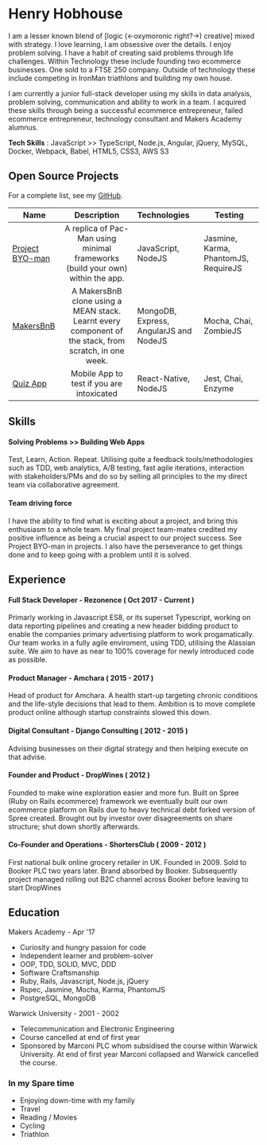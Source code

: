 # Henry Hobhouse

I am a lesser known blend of [logic (<-oxymoronic right?->) creative] mixed with strategy. I love learning, I am obsessive over the
details. I enjoy problem solving. I have a habit of creating said problems through life challenges. Within Technology these include
founding two ecommerce businesses. One sold to a FTSE 250 company. Outside of technology these include competing in IronMan triathlons
and building my own house.

I am currently a junior full-stack developer using my skills in data analysis, problem solving, communication and
ability to work in a team. I acquired these skills through being a successful ecommerce entrepreneur, failed ecommerce
entrepreneur, technology consultant and Makers Academy alumnus.

**Tech Skills** : JavaScript >> TypeScript, Node.js, Angular, jQuery, MySQL, Docker, Webpack, Babel, HTML5, CSS3, AWS S3

## Open Source Projects

For a complete list, see my [GitHub](https://github.com/henryhobhouse?tab=repositories).

| Name | Description  | Technologies |  Testing |
| -------------------------- |:-----------------------------------------------------------------------------:|:-------------------|-------------------|
| [Project BYO-man](https://github.com/henryhobhouse/project_byoman)| A replica of Pac-Man using minimal frameworks (build your own) within the app. | JavaScript,  NodeJS | Jasmine, Karma, PhantomJS, RequireJS |
| [MakersBnB](https://github.com/henryhobhouse/Makersbnb) | A MakersBnB clone using a MEAN stack. Learnt every component of the stack, from scratch, in one week. | MongoDB, Express, AngularJS and NodeJS | Mocha, Chai, ZombieJS  |
| [Quiz App](https://github.com/henryhobhouse/quiz-app) | Mobile App to test if you are intoxicated | React-Native, NodeJS | Jest, Chai, Enzyme |  

## Skills

#### Solving Problems >> Building Web Apps
Test, Learn, Action. Repeat. Utilising quite a feedback tools/methodologies such as TDD, web analytics, A/B testing, fast agile
iterations, interaction with stakeholders/PMs and do so by selling all principles to the my direct team via collaborative agreement.

#### Team driving force
I have the ability to find what is exciting about a project, and bring this enthusiasm to a whole team. My final project team-mates
credited my positive influence as being a crucial aspect to our project success. See Project BYO-man in projects. I also have the
perseverance to get things done and to keep going with a problem until it is solved.

## Experience

#### Full Stack Developer - Rezonence ( Oct 2017 - Current )
Primarly working in Javascript ES8, or its superset Typescript, working on data reporting pipelines and creating a new header bidding 
product to enable the companies primary advertising platform to work progamatically. Our team works in a fully agile enviroment, 
using TDD, utilising the Alassian suite. We aim to have as near to 100% coverage for newly introduced code as possible. 

#### Product Manager - Amchara ( 2015 - 2017 )
Head of product for Amchara. A health start-up targeting chronic conditions and the life-style decisions that lead to them.
Ambition is to move complete product online although startup constraints slowed this down. 

#### Digital Consultant - Django Consulting ( 2012 - 2015 )
Advising businesses on their digital strategy and then helping execute on that advise. 

#### Founder and Product - DropWines ( 2012 )
Founded to make wine exploration easier and more fun. Built on Spree (Ruby on Rails ecommerce) framework we eventually built our own
ecommerce platform on Rails due to heavy technical debt forked version of Spree created. Brought out by investor over disagreements on
share structure; shut down shortly afterwards.

#### Co-Founder and Operations - ShortersClub ( 2009 - 2012 )
First national bulk online grocery retailer in UK. Founded in 2009. Sold to Booker PLC two years later. Brand absorbed by Booker.
Subsequently project managed rolling out B2C channel across Booker before leaving to start DropWines

## Education

Makers Academy - Apr '17

- Curiosity and hungry passion for code
- Independent learner and problem-solver
- OOP, TDD, SOLID, MVC, DDD
- Software Craftsmanship
- Ruby, Rails, Javascript, Node.js, jQuery
- Rspec, Jasmine, Mocha, Karma, PhantomJS
- PostgreSQL, MongoDB

Warwick University - 2001 - 2002

- Telecommunication and Electronic Engineering
- Course cancelled at end of first year
- Sponsored by Marconi PLC whom subsidised the course within Warwick University. At end of first year Marconi collapsed and Warwick
cancelled the course.

### In my Spare time

  - Enjoying down-time with my family
  - Travel
  - Reading / Movies 
  - Cycling  
  - Triathlon
